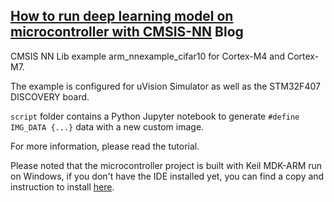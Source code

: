 ## [How to run deep learning model on microcontroller with CMSIS-NN](https://www.dlology.com/blog/how-to-run-deep-learning-model-on-microcontroller-with-cmsis-nn/) Blog
CMSIS NN Lib example arm_nnexample_cifar10 for
  Cortex-M4 and Cortex-M7.

The example is configured for uVision Simulator as well as the STM32F407 DISCOVERY board.

`script` folder contains a Python Jupyter notebook to generate  `#define IMG_DATA {...}` data with a new custom image.

For more information, please read the tutorial.

Please noted that the microcontroller project is built with Keil MDK-ARM run on Windows, if you don't have the IDE installed yet, you can find a copy and instruction to install [here](TODO).